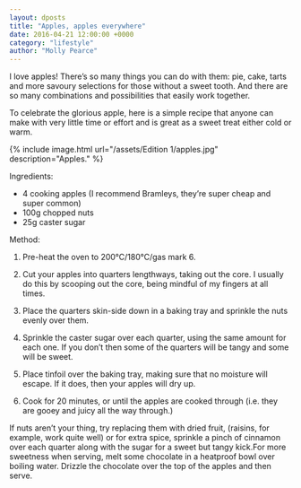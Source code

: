 ```yaml
---
layout: dposts
title: "Apples, apples everywhere"
date: 2016-04-21 12:00:00 +0000
category: "lifestyle"
author: "Molly Pearce"
---
```

I love apples! There’s so many things you can do with them: pie, cake, tarts and more savoury selections for those without a sweet tooth. And there are so many combinations and possibilities that easily work together. 

To celebrate the glorious apple, here is a simple recipe that anyone can make with very little time or effort and is great as a sweet treat either cold or warm. 

{% include image.html url="/assets/Edition 1/apples.jpg" description="Apples." %}

Ingredients: 

- 4 cooking apples (I recommend Bramleys, they’re super cheap and super common) 
- 100g chopped nuts 
- 25g caster sugar 

Method: 

1. Pre-heat the oven to 200°C/180°C/gas mark 6. 

2. Cut your apples into quarters lengthways, taking out the core. I usually do this by scooping out the core, being mindful of my fingers at all times. 

3. Place the quarters skin-side down in a baking tray and sprinkle the nuts evenly over them. 

4. Sprinkle the caster sugar over each quarter, using the same amount for each one. If you don’t then some of the quarters will be tangy and some will be sweet. 

5. Place tinfoil over the baking tray, making sure that no moisture will escape. If it does, then your apples will dry up. 

6. Cook for 20 minutes, or until the apples are cooked through (i.e. they are gooey and juicy all the way through.) 

If nuts aren’t your thing, try replacing them with dried fruit, (raisins, for example, work quite well) or for extra spice, sprinkle a pinch of cinnamon over each quarter along with the sugar for a sweet but tangy kick.For more sweetness when serving, melt some chocolate in a heatproof bowl over boiling water. Drizzle the chocolate over the top of the apples and then serve.
